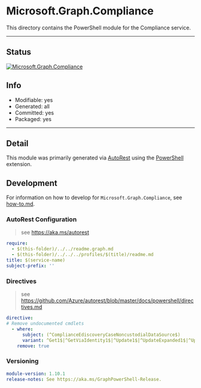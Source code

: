 <!-- region Generated -->
# Microsoft.Graph.Compliance
This directory contains the PowerShell module for the Compliance service.

---
## Status
[![Microsoft.Graph.Compliance](https://img.shields.io/powershellgallery/v/Microsoft.Graph.Compliance.svg?style=flat-square&label=Microsoft.Graph.Compliance "Microsoft.Graph.Compliance")](https://www.powershellgallery.com/packages/Microsoft.Graph.Compliance/)

## Info
- Modifiable: yes
- Generated: all
- Committed: yes
- Packaged: yes

---
## Detail
This module was primarily generated via [AutoRest](https://github.com/Azure/autorest) using the [PowerShell](https://github.com/Azure/autorest.powershell) extension.

## Development
For information on how to develop for `Microsoft.Graph.Compliance`, see [how-to.md](how-to.md).
<!-- endregion -->

### AutoRest Configuration

> see https://aka.ms/autorest

``` yaml
require:
  - $(this-folder)/../../readme.graph.md
  - $(this-folder)/../../../profiles/$(title)/readme.md
title: $(service-name)
subject-prefix: ''
```

### Directives

> see https://github.com/Azure/autorest/blob/master/docs/powershell/directives.md

``` yaml
directive:
# Remove undocumented cmdlets
  - where:
      subject: (^ComplianceEdiscoveryCaseNoncustodialDataSource$)
      variant: ^Get1$|^GetViaIdentity1$|^Update1$|^UpdateExpanded1$|^UpdateViaIdentity1$|^UpdateViaIdentityExpanded1$|^Delete1$|^DeleteViaIdentity1|Get3$|^GetViaIdentity3$|^Update3$|^UpdateExpanded3$|^UpdateViaIdentity3$|^UpdateViaIdentityExpanded3$|^Delete3$|^DeleteViaIdentity3$
    remove: true
```
### Versioning

``` yaml
module-version: 1.10.1
release-notes: See https://aka.ms/GraphPowerShell-Release.
```
